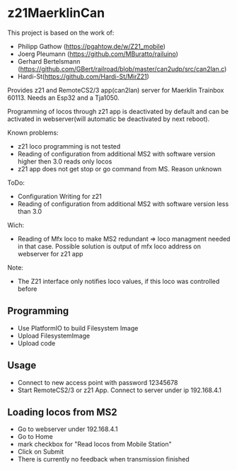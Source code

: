 # z21MaerklinCan

This project is based on the work of:
- Philipp Gathow (https://pgahtow.de/w/Z21_mobile)
- Joerg Pleumann (https://github.com/MBuratto/railuino)
- Gerhard Bertelsmann (https://github.com/GBert/railroad/blob/master/can2udp/src/can2lan.c)
- Hardi-St(https://github.com/Hardi-St/MirZ21)

Provides z21 and RemoteCS2/3 app(can2lan) server for Maerklin Trainbox 60113. Needs an Esp32 and a Tja1050.

Programming of locos through z21 app is deactivated by default and can be activated in webserver(will automatic be deactivated by next reboot).

Known problems:
- z21 loco programming is not tested
- Reading of configuration from additional MS2 with software version higher then 3.0 reads only locos
- z21 app does not get stop or go command from MS. Reason unknown

ToDo:
- Configuration Writing for z21
- Reading of configuration from additional MS2 with software version less than 3.0

Wich:
- Reading of Mfx loco to make MS2 redundant => loco managment needed in that case.
  Possible solution is output of mfx loco address on webserver for z21 app

Note:
- The Z21 interface only notifies loco values, if this loco was controlled before

## Programming
- Use PlatformIO to build Filesystem Image
- Upload FilesystemImage
- Upload code
## Usage
- Connect to new access point with password 12345678
- Start RemoteCS2/3 or z21 App. Connect to server under ip 192.168.4.1

## Loading locos from MS2
- Go to webserver under 192.168.4.1
- Go to Home
- mark checkbox for "Read locos from Mobile Station"
- Click on Submit
- There is currently no feedback when transmission finished
